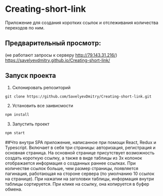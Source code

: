 # Creating-short-link
Приложение для создания коротких ссылок и отслеживания количества переходов по ним.

## Предварительный просмотр:
(не работают запросы к серверу http://79.143.31.216/)
https://savelyevdmitry.github.io/Creating-short-link/

## Запуск проекта
1) Склонировать репозиторий 
```html
git clone https://github.com/SavelyevDmitry/Creating-short-link.git
```
2) Установить все заивисмости 
```html
npm install
```
3) Запустить проект
```html
npm start
```

##Что внутри
SPA приложение, написанное при помощи React, Redux и Typescript. 
Включает в себя три страницы: авторизация, регистрация и основная страница. 
На основной странице присутствует возможность создать короткую ссылку, а также в виде таблицы из 3х колонок отображается информация о созданных раннее ссылках.
При количестве ссылок больше, чем размер страницы, появляется пагинация, работающая на стороне сервера (по умолчанию 10 ссылок на странице). 
При нажатии на заголовки таблицы, информация внутри таблицы сортируется. 
При клике на ссылку, она копируется в буфер обмена. 
